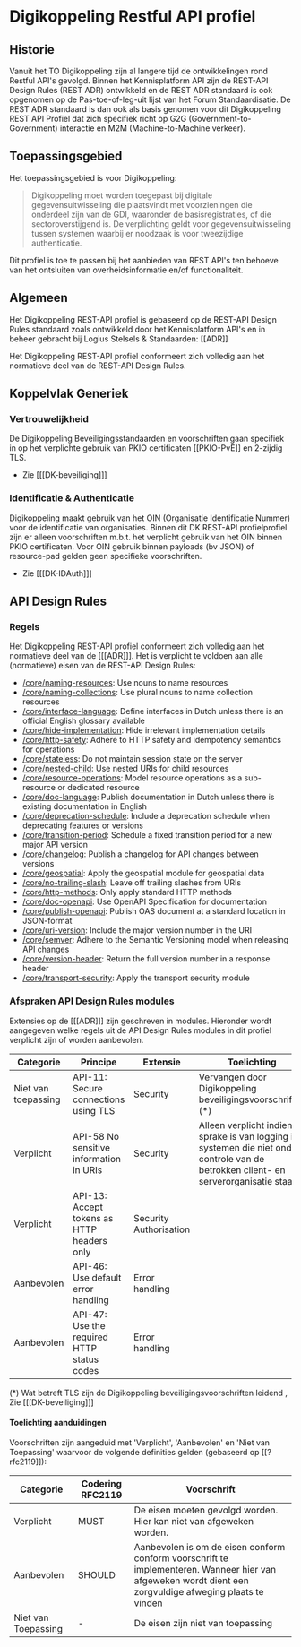 # Digikoppeling Restful API profiel

## Historie

Vanuit het TO Digikoppeling zijn al langere tijd de ontwikkelingen rond Restful API's gevolgd. Binnen het Kennisplatform API zijn de REST-API Design Rules (REST ADR) ontwikkeld en de REST ADR standaard is ook opgenomen op de Pas-toe-of-leg-uit lijst van het Forum Standaardisatie. De REST ADR standaard is dan ook als basis genomen voor dit Digikoppeling REST API Profiel dat zich specifiek richt op G2G (Government-to-Government) interactie en M2M (Machine-to-Machine verkeer).

## Toepassingsgebied

Het toepassingsgebied is voor Digikoppeling:

> Digikoppeling moet worden toegepast bij digitale gegevensuitwisseling die plaatsvindt met voorzieningen die onderdeel zijn van de GDI, waaronder de basisregistraties, of die sectoroverstijgend is. De verplichting geldt voor gegevensuitwisseling tussen systemen waarbij er noodzaak is voor tweezijdige authenticatie.

Dit profiel is toe te passen bij het aanbieden van REST API's ten behoeve van het ontsluiten van overheidsinformatie en/of functionaliteit.

## Algemeen

Het Digikoppeling REST-API profiel is gebaseerd op de REST-API Design Rules standaard zoals ontwikkeld door het Kennisplatform API's en in beheer gebracht bij Logius Stelsels & Standaarden: [[ADR]]


Het Digikoppeling REST-API profiel conformeert zich volledig aan het normatieve deel van de REST-API Design Rules.

## Koppelvlak Generiek

### Vertrouwelijkheid

De Digikoppeling Beveiligingsstandaarden en voorschriften gaan specifiek in op het verplichte gebruik van PKIO certificaten [[PKIO-PvE]] en 2-zijdig TLS.
* Zie [[[DK-beveiliging]]]


### Identificatie & Authenticatie

Digikoppeling maakt gebruik van het OIN (Organisatie Identificatie Nummer) voor de identificatie van organisaties.
Binnen dit DK REST-API profielprofiel zijn er alleen voorschriften m.b.t. het verplicht gebruik van het OIN binnen PKIO certificaten. Voor OIN gebruik binnen payloads (bv JSON) of resource-pad gelden geen specifieke voorschriften.
* Zie [[[DK-IDAuth]]]

## API Design Rules

### Regels

Het Digikoppeling REST-API profiel conformeert zich volledig aan het normatieve deel van de [[[ADR]]]. Het is verplicht te voldoen aan alle (normatieve) eisen van de REST-API Design Rules:

- [/core/naming-resources](https://gitdocumentatie.logius.nl/publicatie/api/adr/#/core/naming-resources): Use nouns to name resources
- [/core/naming-collections](https://gitdocumentatie.logius.nl/publicatie/api/adr/#/core/naming-collections): Use plural nouns to name collection resources
- [/core/interface-language](https://gitdocumentatie.logius.nl/publicatie/api/adr/#/core/interface-language): Define interfaces in Dutch unless there is an official English glossary available
- [/core/hide-implementation](https://gitdocumentatie.logius.nl/publicatie/api/adr/#/core/hide-implementation): Hide irrelevant implementation details
- [/core/http-safety](https://gitdocumentatie.logius.nl/publicatie/api/adr/#/core/http-safety): Adhere to HTTP safety and idempotency semantics for operations
- [/core/stateless](https://gitdocumentatie.logius.nl/publicatie/api/adr/#/core/stateless): Do not maintain session state on the server
- [/core/nested-child](https://gitdocumentatie.logius.nl/publicatie/api/adr/#/core/nested-child): Use nested URIs for child resources
- [/core/resource-operations](https://gitdocumentatie.logius.nl/publicatie/api/adr/#/core/resource-operations): Model resource operations as a sub-resource or dedicated resource
- [/core/doc-language](https://gitdocumentatie.logius.nl/publicatie/api/adr/#/core/doc-language): Publish documentation in Dutch unless there is existing documentation in English
- [/core/deprecation-schedule](https://gitdocumentatie.logius.nl/publicatie/api/adr/#/core/deprecation-schedule): Include a deprecation schedule when deprecating features or versions
- [/core/transition-period](https://gitdocumentatie.logius.nl/publicatie/api/adr/#/core/transition-period): Schedule a fixed transition period for a new major API version
- [/core/changelog](https://gitdocumentatie.logius.nl/publicatie/api/adr/#/core/changelog): Publish a changelog for API changes between versions
- [/core/geospatial](https://gitdocumentatie.logius.nl/publicatie/api/adr/#/core/geospatial): Apply the geospatial module for geospatial data
- [/core/no-trailing-slash](https://gitdocumentatie.logius.nl/publicatie/api/adr/#/core/no-trailing-slash): Leave off trailing slashes from URIs
- [/core/http-methods](https://gitdocumentatie.logius.nl/publicatie/api/adr/#/core/http-methods): Only apply standard HTTP methods
- [/core/doc-openapi](https://gitdocumentatie.logius.nl/publicatie/api/adr/#/core/doc-openapi): Use OpenAPI Specification for documentation
- [/core/publish-openapi](https://gitdocumentatie.logius.nl/publicatie/api/adr/#/core/publish-openapi): Publish OAS document at a standard location in JSON-format
- [/core/uri-version](https://gitdocumentatie.logius.nl/publicatie/api/adr/#/core/uri-version): Include the major version number in the URI
- [/core/semver](https://gitdocumentatie.logius.nl/publicatie/api/adr/#/core/semver): Adhere to the Semantic Versioning model when releasing API changes
- [/core/version-header](https://gitdocumentatie.logius.nl/publicatie/api/adr/#/core/version-header): Return the full version number in a response header
- [/core/transport-security](https://gitdocumentatie.logius.nl/publicatie/api/adr/#/core/transport-security): Apply the transport security module

### Afspraken API Design Rules modules

Extensies op de [[[ADR]]] zijn geschreven in modules. Hieronder wordt aangegeven welke regels uit de API Design Rules modules in dit profiel verplicht zijn of worden aanbevolen.

| Categorie | Principe | Extensie | Toelichting | Link |
| --- | --- | --- | --- | --- |
| Niet van toepassing | API-11: Secure connections using TLS | Security | Vervangen door Digikoppeling beveiligingsvoorschriften (*)  |[[[DK-beveiliging]]] |
| Verplicht | API-58  No sensitive information in URIs | Security | Alleen verplicht indien er sprake is van logging in systemen die niet onder controle van de betrokken client- en serverorganisatie staan | [API-58 No sensitive information in URIs  ](https://docs.geostandaarden.nl/api/def-hr-API-Strategie-ext-20211013/#api-58)|
| Verplicht | API-13: Accept tokens as HTTP headers only | Security Authorisation | | [API-13: Accept tokens as HTTP headers only](https://docs.geostandaarden.nl/api/def-hr-API-Strategie-ext-20211013/#api-13) |
| Aanbevolen | API-46: Use default error handling | Error handling | | [API-46: Use default error handling](https://docs.geostandaarden.nl/api/def-hr-API-Strategie-ext-20211013#api-46) |
| Aanbevolen | API-47: Use the required HTTP status codes | Error handling  | | [API-47: Use the required HTTP status codes](https://docs.geostandaarden.nl/api/def-hr-API-Strategie-ext-20211013#api-47) |

(*) Wat betreft TLS zijn de Digikoppeling beveiligingsvoorschriften leidend , Zie [[[DK-beveiliging]]]

#### Toelichting aanduidingen

 Voorschriften zijn aangeduid met 'Verplicht', 'Aanbevolen' en 'Niet van Toepassing' waarvoor de volgende definities gelden (gebaseerd op [[?rfc2119]]):
 
|Categorie | Codering RFC2119 |Voorschrift |
| --- | --- |---|
|  Verplicht | MUST |De eisen moeten gevolgd worden. Hier kan niet van afgeweken worden.|
|  Aanbevolen | SHOULD | Aanbevolen is om de eisen conform conform voorschrift te implementeren. Wanneer hier van afgeweken wordt dient een zorgvuldige afweging plaats te vinden  |
|  Niet van Toepassing | - | De eisen zijn niet van toepassing|

